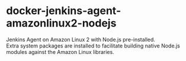 # docker-jenkins-agent-amazonlinux2-nodejs
Jenkins Agent on Amazon Linux 2 with Node.js pre-installed.  
Extra system packages are installed to facilitate building native Node.js modules against the Amazon Linux libraries.  
